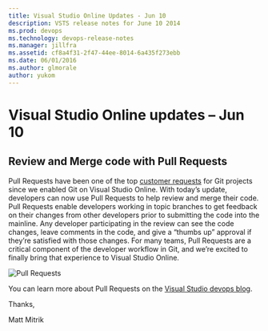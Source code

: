 ```yaml
---
title: Visual Studio Online Updates - Jun 10
description: VSTS release notes for June 10 2014
ms.prod: devops
ms.technology: devops-release-notes
ms.manager: jillfra
ms.assetid: cf8a4f31-2f47-44ee-8014-6a435f273ebb
ms.date: 06/01/2016
ms.author: glmorale
author: yukom
---
```


# Visual Studio Online updates – Jun 10

## Review and Merge code with Pull Requests

Pull Requests have been one of the top [customer requests](https://visualstudio.uservoice.com/forums/121579-visual-studio/suggestions/3891599-tfservice-git-pull-requests) for Git projects since we enabled Git on Visual Studio Online. With today’s update, developers can now use Pull Requests to help review and merge their code. Pull Requests enable developers working in topic branches to get feedback on their changes from other developers prior to submitting the code into the mainline. Any developer participating in the review can see the code changes, leave comments in the code, and give a “thumbs up” approval if they’re satisfied with those changes. For many teams, Pull Requests are a critical component of the developer workflow in Git, and we’re excited to finally bring that experience to Visual Studio Online.

![Pull Requests](_img/6_10_01.png)

You can learn more about Pull Requests on the [Visual Studio devops blog](http://go.microsoft.com/fwlink/?prd=12493&pver=1.0&sbp=TFS&plcid=0x409&clcid=0x409&ar=VC&sar=Pull%20Request).

Thanks,

Matt Mitrik
